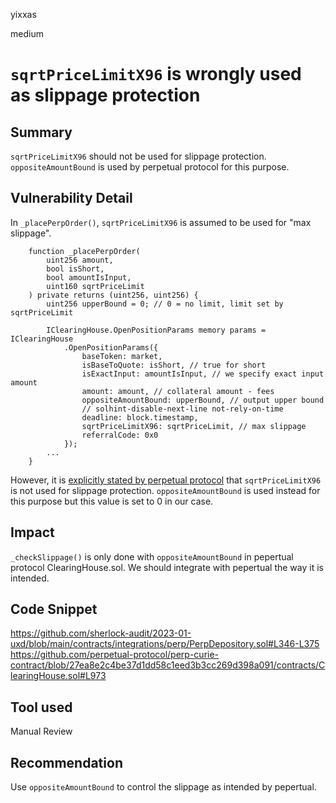 yixxas

medium

# `sqrtPriceLimitX96` is wrongly used as slippage protection

## Summary
`sqrtPriceLimitX96` should not be used for slippage protection. `oppositeAmountBound` is used by perpetual protocol for this purpose.

## Vulnerability Detail

In `_placePerpOrder()`, `sqrtPriceLimitX96` is assumed to be used for "max slippage". 

```solidity
    function _placePerpOrder(
        uint256 amount,
        bool isShort,
        bool amountIsInput,
        uint160 sqrtPriceLimit
    ) private returns (uint256, uint256) {
        uint256 upperBound = 0; // 0 = no limit, limit set by sqrtPriceLimit

        IClearingHouse.OpenPositionParams memory params = IClearingHouse
            .OpenPositionParams({
                baseToken: market,
                isBaseToQuote: isShort, // true for short
                isExactInput: amountIsInput, // we specify exact input amount
                amount: amount, // collateral amount - fees
                oppositeAmountBound: upperBound, // output upper bound
                // solhint-disable-next-line not-rely-on-time
                deadline: block.timestamp,
                sqrtPriceLimitX96: sqrtPriceLimit, // max slippage
                referralCode: 0x0
            });
        ...
    }
```

However, it is [explicitly stated by perpetual protocol](https://github.com/perpetual-protocol/perp-curie-contract/blob/27ea8e2c4be37d1dd58c1eed3b3cc269d398a091/contracts/ClearingHouse.sol#L973) that `sqrtPriceLimitX96` is not used for slippage protection. `oppositeAmountBound` is used instead for this purpose but this value is set to 0 in our case.

## Impact

`_checkSlippage()` is only done with `oppositeAmountBound` in pepertual protocol ClearingHouse.sol. We should integrate with pepertual the way it is intended.

## Code Snippet
https://github.com/sherlock-audit/2023-01-uxd/blob/main/contracts/integrations/perp/PerpDepository.sol#L346-L375
https://github.com/perpetual-protocol/perp-curie-contract/blob/27ea8e2c4be37d1dd58c1eed3b3cc269d398a091/contracts/ClearingHouse.sol#L973

## Tool used

Manual Review

## Recommendation
Use `oppositeAmountBound` to control the slippage as intended by pepertual.
